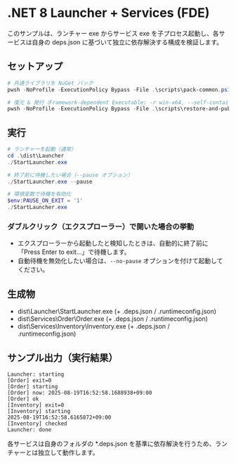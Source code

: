 # .NET 8 Launcher + Services (FDE)

このサンプルは、ランチャー exe からサービス exe を子プロセス起動し、各サービスは自身の deps.json に基づいて独立に依存解決する構成を検証します。

## セットアップ

```powershell
# 共通ライブラリを NuGet パック
pwsh -NoProfile -ExecutionPolicy Bypass -File .\scripts\pack-common.ps1

# 復元 & 発行（Framework-dependent Executable: -r win-x64, --self-contained false）
pwsh -NoProfile -ExecutionPolicy Bypass -File .\scripts\restore-and-publish.ps1
```

## 実行

```powershell
# ランチャーを起動（通常）
cd .\dist\Launcher
./StartLauncher.exe

# 終了前に待機したい場合（--pause オプション）
./StartLauncher.exe --pause

# 環境変数で待機を有効化
$env:PAUSE_ON_EXIT = '1'
./StartLauncher.exe
```

### ダブルクリック（エクスプローラー）で開いた場合の挙動

- エクスプローラーから起動したと検知したときは、自動的に終了前に「Press Enter to exit...」で待機します。
- 自動待機を無効化したい場合は、`--no-pause` オプションを付けて起動してください。

## 生成物

- dist\Launcher\StartLauncher.exe (+ .deps.json / .runtimeconfig.json)
- dist\Services\Order\Order.exe (+ .deps.json / .runtimeconfig.json)
- dist\Services\Inventory\Inventory.exe (+ .deps.json / .runtimeconfig.json)

## サンプル出力（実行結果）

```
Launcher: starting
[Order] exit=0
[Order] starting
[Order] now: 2025-08-19T16:52:58.1688938+09:00
[Order] ok
[Inventory] exit=0
[Inventory] starting
2025-08-19T16:52:58.6165872+09:00
[Inventory] checked
Launcher: done
```

各サービスは自身のフォルダの *.deps.json を基準に依存解決を行うため、ランチャーとは独立して動作します。
